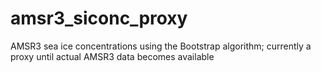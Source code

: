 # amsr3_siconc_proxy
AMSR3 sea ice concentrations using the Bootstrap algorithm; currently a proxy until actual AMSR3 data becomes available
